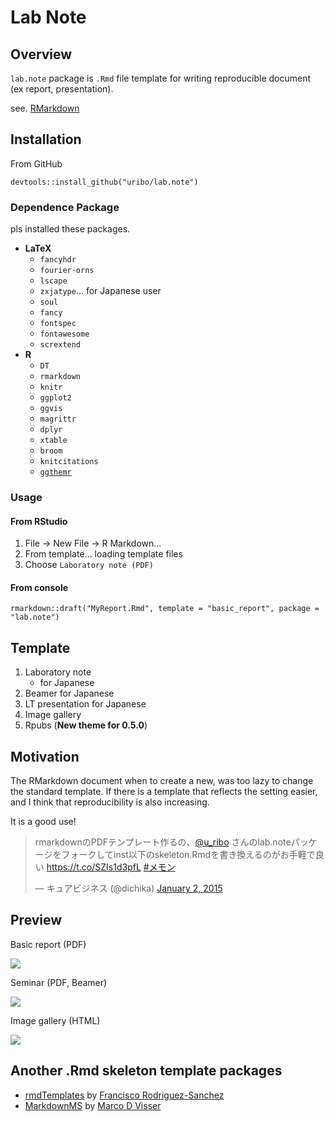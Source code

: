 # Lab Note

## Overview

`lab.note` package is `.Rmd` file template for writing reproducible document (ex report, presentation).

see. [RMarkdown](http://rmarkdown.rstudio.com/)

## Installation

From GitHub

```{r}
devtools::install_github("uribo/lab.note")
```

### Dependence Package

pls installed these packages.

* **LaTeX**
    * `fancyhdr`
    * `fourier-orns`
    * `lscape`
    * `zxjatype`... for Japanese user
    * `soul`
    * `fancy`
    * `fontspec`
    * `fontawesome`
    * `scrextend`
* **R**
    * `DT`
    * `rmarkdown`
    * `knitr`
    * `ggplot2`
    * `ggvis`
    * `magrittr`
    * `dplyr`
    * `xtable`
    * `broom`
    * `knitcitations`
    * [`ggthemr`](https://github.com/cttobin/ggthemr)

### Usage

#### From RStudio

1. File -> New File -> R Markdown...
2. From template... loading template files
3. Choose `Laboratory note (PDF)`

#### From console

```{r}
rmarkdown::draft("MyReport.Rmd", template = "basic_report", package = "lab.note")
```

## Template

1. Laboratory note
    * for Japanese
2. Beamer for Japanese
3. LT presentation for Japanese
4. Image gallery
5. Rpubs (**New theme for 0.5.0**)

## Motivation

The RMarkdown document when to create a new, was too lazy to change the standard template. If there is a template that reflects the setting easier, and I think that reproducibility is also increasing. 

It is a good use!

<blockquote class="twitter-tweet" data-cards="hidden" lang="en"><p>rmarkdownのPDFテンプレート作るの、<a href="https://twitter.com/u_ribo">@u_ribo</a> さんのlab.noteパッケージをフォークしてinst以下のskeleton.Rmdを書き換えるのがお手軽で良い <a href="https://t.co/SZIs1d3pfL">https://t.co/SZIs1d3pfL</a> <a href="https://twitter.com/hashtag/%E3%83%A1%E3%83%A2%E3%83%B3?src=hash">#メモン</a></p>&mdash; キュアビジネス (@dichika) <a href="https://twitter.com/dichika/status/550850004139515904">January 2, 2015</a></blockquote> <script async src="//platform.twitter.com/widgets.js" charset="utf-8"></script>

## Preview

Basic report (PDF)

![](https://github.com/uribo/lab.note/raw/master/inst/assets/img/preview_basic_report.png)

Seminar (PDF, Beamer)

![](https://github.com/uribo/lab.note/raw/master/inst/assets/img/preview_seminar_jp.png)

Image gallery (HTML)

![](https://github.com/uribo/lab.note/raw/master/inst/assets/img/preview_image_gallery.png)

## Another .Rmd skeleton template packages

* [rmdTemplates](https://github.com/Pakillo/rmdTemplates) by [Francisco Rodriguez-Sanchez](https://github.com/Pakillo)
* [MarkdownMS](https://github.com/MarcoDVisser/MarkdownMS) by [Marco D Visser](https://github.com/MarcoDVisser)